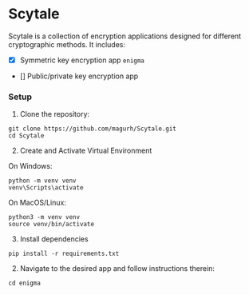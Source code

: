 # Scytale

Scytale is a collection of encryption applications designed for different cryptographic methods. It includes:

- [x] Symmetric key encryption app `enigma`
- [] Public/private key encryption app


### Setup

1. Clone the repository:

```
git clone https://github.com/magurh/Scytale.git
cd Scytale
```

2. Create and Activate Virtual Environment

On Windows:
```
python -m venv venv
venv\Scripts\activate
```

On MacOS/Linux:
```
python3 -m venv venv
source venv/bin/activate
```

3. Install dependencies

```
pip install -r requirements.txt
```


2. Navigate to the desired app and follow instructions therein:

```
cd enigma
```
